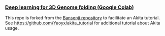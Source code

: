### [Deep learning for 3D Genome folding (Google Colab)](https://drive.google.com/file/d/1-1b5maOSl5TK0ZeeB9fLgjXHgkAe0dJQ/view?usp=sharing)


This repo is forked from the [Bansenji repository](https://github.com/calico/basenji) to facilitate an Akita tutorial. See https://github.com/Yaoyx/akita_tutorial for additional tutorial about Akita usage.
